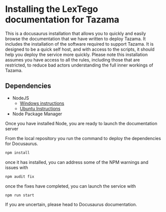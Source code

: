 <!-- SPDX-License-Identifier: CC-BY-SA-4.0 -->

# Installing the LexTego documentation for Tazama

This is a docusaurus installation that allows you to quickly and easily browse the documentation that we have written to deploy Tazama. It includes the installation of the software required to support Tazama. It is designed to be a quick self host, and with access to the scripts, it should help you deploy the service more quickly. Please note this installation assumes you have access to all the rules, including those that are restricted, to reduce bad actors understanding the full inner workings of Tazama.

## Dependencies

- NodeJS
  - [Windows instructions](../docs/01_how_to_guides/01_setup_your_computer/windows/node/nodejs.md)
  - [Ubuntu Instructions](../docs/01_how_to_guides/01_setup_your_computer/ubuntu/01_server_setup/01_dependencies.md)
- Node Package Manager

Once you have installed Node, you are ready to launch the documentation server

From the local repository you run the command to deploy the dependencies for Docusaurus.

```bash
npm install
```

once it has installed, you can address some of the NPM warnings and issues with 

```bash
npm audit fix
```

once the fixes have completed, you can launch the service with 

```bash
npm run start
```

If you are uncertain, please head to Docusaurus documentation.